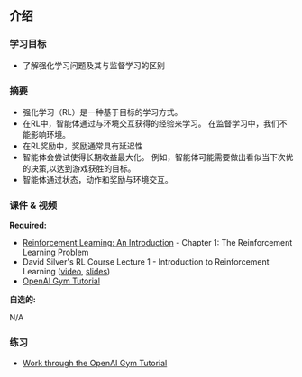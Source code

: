 ## 介绍

### 学习目标

- 了解强化学习问题及其与监督学习的区别

### 摘要
- 强化学习（RL）是一种基于目标的学习方式。
- 在RL中，智能体通过与环境交互获得的经验来学习。 在监督学习中，我们不能影响环境。
- 在RL奖励中，奖励通常具有延迟性
- 智能体会尝试使得长期收益最大化。 例如，智能体可能需要做出看似当下次优的决策,以达到游戏获胜的目标。
- 智能体通过状态，动作和奖励与环境交互。

### 课件 & 视频

**Required:**

- [Reinforcement Learning: An Introduction](http://incompleteideas.net/book/RLbook2018.pdf) - Chapter 1: The Reinforcement Learning Problem
- David Silver's RL Course Lecture 1 - Introduction to Reinforcement Learning ([video](https://www.youtube.com/watch?v=2pWv7GOvuf0), [slides](http://www0.cs.ucl.ac.uk/staff/d.silver/web/Teaching_files/intro_RL.pdf))
- [OpenAI Gym Tutorial](https://gym.openai.com/docs)

**自选的:**

N/A


### 练习

- [Work through the OpenAI Gym Tutorial](https://gym.openai.com/docs)
